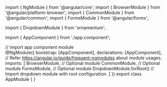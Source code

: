 import { NgModule } from '@angular/core';
import { BrowserModule } from '@angular/platform-browser';
import { CommonModule } from '@angular/common';
import { FormsModule } from '@angular/forms';

import { DropdownModule } from 'ornamentum';

import { AppComponent } from './app.component';

// import app component module  
@NgModule({
  bootstrap: [AppComponent],
  declarations: [AppComponent],
  // Refer https://angular.io/guide/frequent-ngmodules about module usages.
  imports: [
    BrowserModule, // Optional module
    CommonModule, // Optional module
    FormsModule, // Optional module
    DropdownModule.forRoot() // Import dropdown module with root configuration.
  ]
})
export class AppModule {
}
